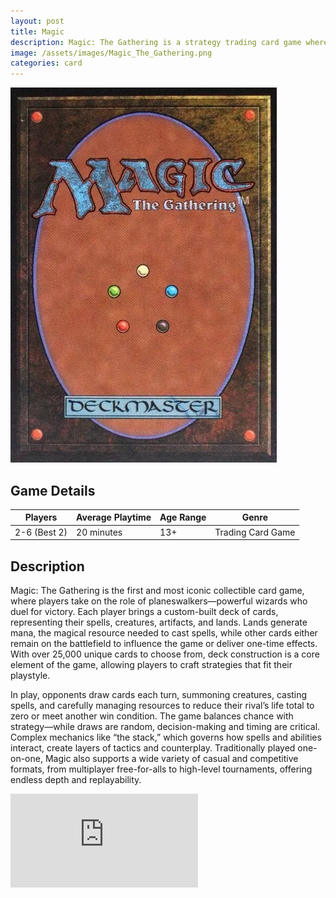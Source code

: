 ```yaml
---
layout: post
title: Magic
description: Magic: The Gathering is a strategy trading card game where players use decks of powerful spells, creatures, and artifacts to battle for victory.
image: /assets/images/Magic_The_Gathering.png 
categories: card
---
```


<div class="row">
  <!-- Image with .post-img -->
  <div class="col-6 col-12-small">
    <img src="/assets/images/Magic_The_Gathering.png" alt="Magic_The_Gathering" class="post-img">
  </div>

  <!-- Table -->
  <div class="col-6 col-12-small">
    <h2>Game Details</h2>
    <table class="centered-table">
      <thead>
        <tr>
          <th>Players</th>
          <th>Average Playtime</th>
          <th>Age Range</th>
          <th>Genre</th>
        </tr>
      </thead>
      <tbody>
        <tr>
          <td>2-6 (Best 2)</td>
          <td>20 minutes</td>
          <td>13+</td>
          <td>Trading Card Game</td>
        </tr>
      </tbody>
    </table>
  </div>
</div>
<div class="row">
  <div class="col-12">
    <h2>Description</h2>
    <p>
      Magic: The Gathering is the first and most iconic collectible card game, where players take on the role of planeswalkers—powerful wizards who duel for victory. Each player brings a custom-built deck of cards, representing their spells, creatures, artifacts, and lands. Lands generate mana, the magical resource needed to cast spells, while other cards either remain on the battlefield to influence the game or deliver one-time effects. With over 25,000 unique cards to choose from, deck construction is a core element of the game, allowing players to craft strategies that fit their playstyle.
    </p>
    <p>
      In play, opponents draw cards each turn, summoning creatures, casting spells, and carefully managing resources to reduce their rival’s life total to zero or meet another win condition. The game balances chance with strategy—while draws are random, decision-making and timing are critical. Complex mechanics like “the stack,” which governs how spells and abilities interact, create layers of tactics and counterplay. Traditionally played one-on-one, Magic also supports a wide variety of casual and competitive formats, from multiplayer free-for-alls to high-level tournaments, offering endless depth and replayability.
    </p>
  </div>
</div>
<div class="video-wrapper">
  <div class="ratio-box">
    <iframe src="https://www.youtube.com/embed/wif9ppH5JpI?si=5JwqD3wDnSuETOXH"
            title="YouTube video player"
            frameborder="0"
            allow="accelerometer; autoplay; clipboard-write; encrypted-media; gyroscope; picture-in-picture; web-share"
            allowfullscreen></iframe>
  </div>
</div>
